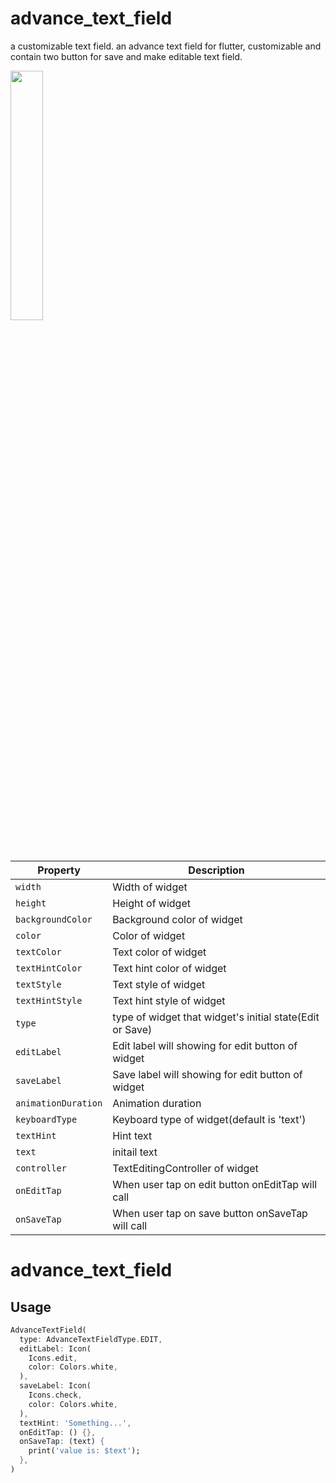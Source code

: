 
# advance_text_field

a customizable text field.
an advance text field for flutter, customizable and contain two button for save and make editable text field.

<img src="https://user-images.githubusercontent.com/32927238/109797078-40e97380-7c19-11eb-8e91-bec72b5bbffd.gif" width="32%">

| Property | Description |
| --- | --- |
| `width` | Width of widget |
| `height` | Height of widget |
| `backgroundColor` | Background color of widget |
| `color` | Color of widget |
| `textColor` | Text color of widget |
| `textHintColor` | Text hint color of widget |
| `textStyle` | Text style of widget |
| `textHintStyle` | Text hint style of widget |
| `type` | type of widget that widget's initial state(Edit or Save)|
| `editLabel` | Edit label will showing for edit button of widget |
| `saveLabel` | Save label will showing for edit button of widget |
| `animationDuration` | Animation duration |
| `keyboardType` | Keyboard type of widget(default is 'text') |
| `textHint` | Hint text |
| `text` | initail text |
| `controller` | TextEditingController of widget |
| `onEditTap` | When user tap on edit button onEditTap will call |
| `onSaveTap` | When user tap on save button onSaveTap will call  |

# advance_text_field

Usage
-----

```dart
AdvanceTextField(
  type: AdvanceTextFieldType.EDIT,
  editLabel: Icon(
    Icons.edit,
    color: Colors.white,
  ),
  saveLabel: Icon(
    Icons.check,
    color: Colors.white,
  ),
  textHint: 'Something...',
  onEditTap: () {},
  onSaveTap: (text) {
    print('value is: $text');
  },
)
```
